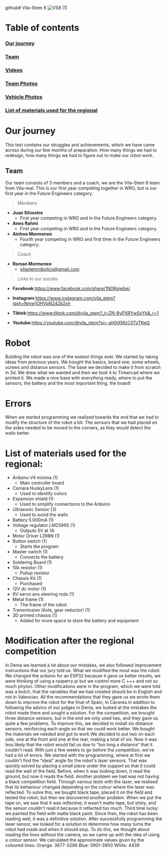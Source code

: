 github# Vila-Stem 8
![VS8 (1)](https://github.com/user-attachments/assets/a4774f91-6fe7-40f2-a07a-25e1a2d4d9e4)
# Table of contents
### [Our journey](#our-journey)
### [Team](##Team)
### [Videos](/Videos/)
### [Team Photos](/t-photos/)
### [Vehicle Photos](/v-photos/)
### [List of materials used for the regional](#List-of-materials-used-for-the-regional)
# Our journey
This text contains our struggles and achievements, which we have came across during our few months of preparation. How many things we had to redesign, how many things we had to figure out to make our robot work.

## Team
Our team consists of 3 members and a coach, we are the Vila-Stem 8 team from Vila-real. This is our first year competing together in WRO, but is our first year in the Future Engineers category.

>Members

- **Juan Silvestre**
  - First year competing in WRO and in the Future Engineers category.
- **Anes Rahmi**
  - First year competing in WRO and in the Future Engineers category.
- **Ainhoa Mormeneo**
  - Fourth year competing in WRO and first time in the Future Engineers category.

>Coach

- **Roman Mormeneo**
  - vilastemrobotics@gmail.com

>Links to our socials:
  - **Facebook**:https://www.facebook.com/share/1NDRsjeibe/
 
  - **Instagram**:https://www.instagram.com/vila_stem?igsh=Nmw1OHVpN242b2xh

  - **Tiktok**:https://www.tiktok.com/@vila_stem?_t=ZN-8yPXRYwSxYk&_r=1

  - **Youtube**:https://youtube.com/@vila_stem?si=-ah0tXMzC0TzTKeQ
# Robot
Building the robot was one of the easiest things ever. We started by taking ideas from previous years. We bought the basics, board one, some wheels, screws and distance sensors. The base we decided to make it from scratch in 3d. We drew what we wanted and then we took it to Tinkercad where we printed it. We made a nice base with everything ready, where to put the sensors, the battery and the most important thing, the board!

# Errors
When we started programming we realized towards the end that we had to modify the structure of the robot a bit. The sensors that we had placed on the sides needed to be moved to the corners, as they would detect the walls better.

# List of materials used for the regional:

- Arduino V4 minima (1)
    - Main controller board
- Camara HuskyLens (1)
    - Used to identify colors
- Expansion shield (1)
    - Used to simplify connections to the Arduino
- Ultrasonic Sensor (3)
    - Used to avoid the walls
- Battery 5.000mA (1)
- Voltage regulator LM2596S (1)
    - Outputs 5V at 1A
- Motor Driver L298N (1)
- Button switch (1)
    - Starts the program
- Master switch (1)
    - Connects the battery
- Soldering Board (1)
- 10k resistor (1)
    - Pullup resistor
- Chassis Kit (1)
    - Purchased
- 12V dc motor (1)
- 6V servo ans steering rods (1)
- Metal frame (1)
    - The frame of the robot
- Transmission (Axle, gear reductor) (1)
- 3D printed chassis (1)
    - Added for more space to store the battery and equipment

# Modification after the regional competition
In Denia we learned a lot about our mistakes, we also followed improvement instructions that our jury told us. 
What we modified the most was the robot: We changed the arduino for an ESP32 because it gave us better results, we were thinking of using a rasperry pi but we control more C +++ and not so much phyton. Other modifications were in the program, which we were told was a botch, that the variables that we had created should be in English and not in Valencian. All the recommendations that they gave us we wrote them down to improve the robot for the final of Spain, in Cáceres.In addition to following the advice of our judges in Denia, we looked at the mistakes the robot made there and sought a solution. For the competition, we brought three distance sensors, but in the end we only used two, and they gave us quite a few problems. To improve this, we decided to install six distance sensors, reinforcing each angle so that we could work better. We bought the materials we needed and got to work.We decided to put two on each side, one at the front and one at the rear, making a total of six. Now it was less likely that the robot would fail us due to “too long a distance” that it couldn't read.
With just a few weeks to go before the competition, we've had a lot of errors. We started with the programming, where at first we couldn't find the “ideal” angle for the robot's laser sensors. That was quickly solved by placing a small piece under the support so that it could read the wall of the field. Before, when it was looking down, it read the ground, but now it reads the field.
Another problem we had was not having a black competition field. Through various tests with the laser, we realised that its behaviour changed depending on the colour where the laser was reflected. To solve this, we bought black tape, placed it on the field and tested the robot, but then we discovered another problem. When we put the tape on, we saw that it was reflective; it wasn't matte tape, but shiny, and the sensor couldn't read it because it reflected too much. Third time lucky: we painted the field with matte black paint. Since then, the robot has been reading well; it was a definitive solution.
After successfully programming the laser sensor, we looked for a solution to determine how many turns the robot had made and when it should stop. To do this, we thought about reading the lines without the camera, so we came up with the idea of using a colour sensor. We calculated the approximate values given by the coloured lines: 
Orange: 3677-3296
Blue: 5901-3900
White: 4439 



